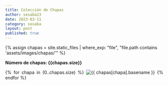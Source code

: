 ```yaml
---
title: Colección de Chapas
author: sesaba23
date: 2023-03-11
category: sesaba
layout: post
published: true
---
```


{% assign chapas = site.static_files | where_exp: "file", "file.path contains 'assets/images/chapas/'" %}

**Número de chapas: {{chapas.size}}**

<div markdown=0 class="cards" style="text-align: justify">

{% for chapa in (0..chapas.size) %}
<img class="" title="{{ chapas[chapa].basename }}" src="{{ site.url }}{{ chapas[chapa].path }}">
{% endfor %}

</div>

